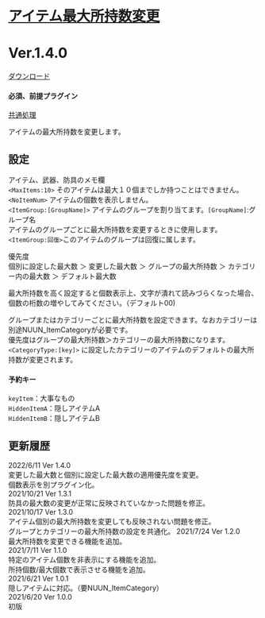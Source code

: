 # [アイテム最大所持数変更](https://raw.githubusercontent.com/nuun888/MZ/master/NUUN_MaxItem.js)
# Ver.1.4.0  
 [ダウンロード](https://raw.githubusercontent.com/nuun888/MZ/master/NUUN_MaxItem.js)  
 #### 必須、前提プラグイン
[共通処理](https://github.com/nuun888/MZ/blob/master/README/Base.md)  

アイテムの最大所持数を変更します。  

## 設定
アイテム、武器、防具のメモ欄  
`<MaxItems:10>` そのアイテムは最大１０個までしか持つことはできません。  
`<NoItemNum>` アイテムの個数を表示しません。  
`<ItemGroup:[GroupName]>` アイテムのグループを割り当てます。`[GroupName]`:グループ名  
アイテムのグループごとに最大所持数を変更するときに使用します。  
`<ItemGroup:回復>`このアイテムのグループは回復に属します。  
  
優先度  
個別に設定した最大数 ＞ 変更した最大数 ＞ グループの最大所持数 ＞ カテゴリー内の最大数 ＞ デフォルト最大数  
  
最大所持数を高く設定すると個数表示上、文字が潰れて読みづらくなった場合、個数の桁数の増やしてみてください。（デフォルト00)  

グループまたはカテゴリーごとに最大所持数を設定できます。なおカテゴリーは別途NUUN_ItemCategoryが必要です。  
優先度はグループの最大所持数＞カテゴリーの最大所持数になります。  
`<CategoryType:[key]>` に設定したカテゴリーのアイテムのデフォルトの最大所持数が変更されます。  

#### 予約キー
`keyItem`：大事なもの  
`HiddenItemA`：隠しアイテムA  
`HiddenItemB`：隠しアイテムB  

## 更新履歴
2022/6/11 Ver 1.4.0  
変更した最大数と個別に設定した最大数の適用優先度を変更。  
個数表示を別プラグイン化。  
2021/10/21 Ver 1.3.1  
防具の最大数の変更が正常に反映されていなかった問題を修正。  
2021/10/17 Ver 1.3.0  
アイテム個別の最大所持数を変更しても反映されない問題を修正。  
グループとカテゴリーの最大所持数の設定を共通化。 
2021/7/24 Ver 1.2.0  
最大所持数を変更できる機能を追加。  
2021/7/11 Ver 1.1.0  
特定のアイテム個数を非表示にする機能を追加。  
所持個数/最大個数で表示させる機能を追加。  
2021/6/21 Ver 1.0.1  
隠しアイテムに対応。（要NUUN_ItemCategory）  
2021/6/20 Ver 1.0.0  
初版  
